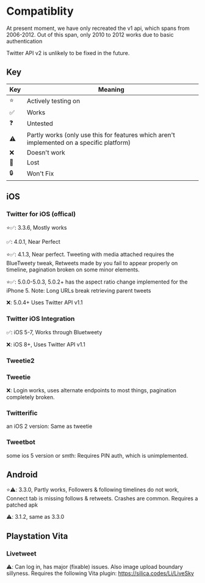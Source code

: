 # Compatiblity
At present moment, we have only recreated the v1 api, which spans from 2006-2012. Out of this span, only 2010 to 2012 works due to basic authentication

Twitter API v2 is unlikely to be fixed in the future.

## Key
 Key| Meaning |
|---| ------- |
| ⭐ | Actively testing on |
| ✅ | Works |
| ❓ | Untested
| ⚠️ | Partly works (only use this for features which aren't implemented on a specific platform) |
| ❌ | Doesn't work |
| 💾 | Lost |
| 🔒 | Won't Fix |

## iOS

### Twitter for iOS (offical)

⭐✅: 3.3.6, Mostly works

✅: 4.0.1, Near Perfect

⭐✅: 4.1.3, Near perfect. Tweeting with media attached requires the BlueTweety tweak, Retweets made by you fail to appear properly on timeline, pagination broken on some minor elements.

⭐✅: 5.0.0-5.0.3, 5.0.2+ has the aspect ratio change implemented for the iPhone 5. Note: Long URLs break retrieving parent tweets

❌: 5.0.4+ Uses Twitter API v1.1

### Twitter iOS Integration

✅: iOS 5-7, Works through Bluetweety

❌: iOS 8+, Uses Twitter API v1.1

### Tweetie2

### Tweetie
❌: Login works, uses alternate endpoints to most things, pagination completely broken.

### Twitterific
an iOS 2 version: Same as tweetie

### Tweetbot
some ios 5 version or smth: Requires PIN auth, which is unimplemented.

## Android
⭐⚠️: 3.3.0, Partly works, Followers & following timelines do not work, Connect tab is missing follows & retweets. Crashes are common. Requires a patched apk

⚠️: 3.1.2, same as 3.3.0


## Playstation Vita
### Livetweet
⚠️: Can log in, has major (fixable) issues. Also image upload boundary sillyness. Requires the following Vita plugin: https://silica.codes/Li/LiveSky